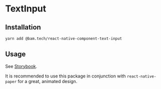 # TextInput

## Installation
```bash
yarn add @bam.tech/react-native-component-text-input
```

## Usage
See [Storybook](../../stories/TextInput.stories.js).

It is recommended to use this package in conjunction with `react-native-paper` for a great, animated design.
